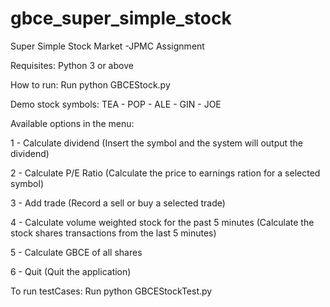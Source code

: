 # gbce_super_simple_stock
Super Simple Stock Market -JPMC Assignment

Requisites:
Python 3 or above

How to run:
Run python GBCEStock.py

Demo stock symbols:
TEA - POP - ALE - GIN - JOE

Available options in the menu:

1 - Calculate dividend (Insert the symbol and the system will output the dividend)

2 - Calculate P/E Ratio (Calculate the price to earnings ration for a selected symbol)

3 - Add trade (Record a sell or buy a selected trade)

4 - Calculate volume weighted stock for the past 5 minutes (Calculate the stock shares transactions from the last 5 minutes)

5 - Calculate GBCE of all shares

6 - Quit (Quit the application)

To run testCases:
Run python GBCEStockTest.py
